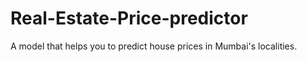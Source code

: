 # Real-Estate-Price-predictor
A model that helps you to predict house prices in Mumbai's localities.
